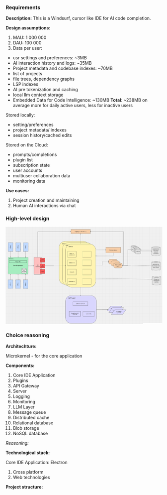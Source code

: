 ### Requirements

**Description:**
This is a Windsurf, cursor like IDE for AI code completion.

**Design assumptions:**

1. MAU: 1 000 000
2. DAU: 100 000
3. Data per user:

- usr settings and preferences: ~3MB
- AI interaction history and logs: ~35MB
- Project metadata and codebase indexes: ~70MB
- list of projects
- file trees, dependency graphs
- LSP indexes
- AI pre tokenization and caching
- local llm context storage
- Embedded Data for Code Intelligence: ~130MB
  **Total**: ~238MB on average
  more for daily active users,
  less for inactive users

Stored locally:

- setting/preferences
- project metadata/ indexes
- session history/cached edits

Stored on the Cloud:

- prompts/completions
- plugin list
- subscription state
- user accounts
- multiuser collaboration data
- monitoring data

**Use cases:**

1. Project creation and maintaining
2. Human AI interactions via chat

### High-level design

![high level design](./img/high-level-design.png)

### Choice reasoning

**Architechture:**

Microkernel - for the core application

**Components:**

1. Core IDE Application
2. Plugins
3. API Gateway
4. Server
5. Logging
6. Monitoring
7. LLM Layer
8. Message queue
9. Distributed cache
10. Relational database
11. Blob storage
12. NoSQL database

_Reasoning:_

**Technological stack:**

Core IDE Application: Electron

1. Cross platform
2. Web technologies

**Project structure:**
